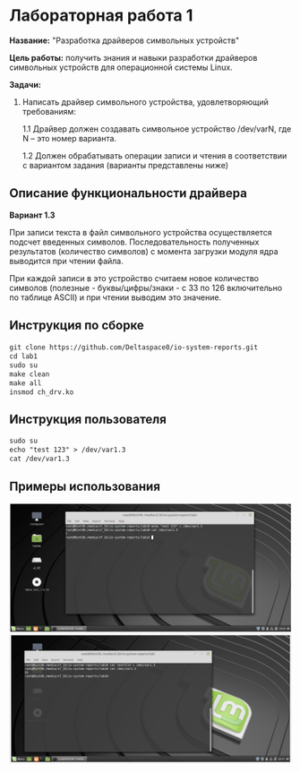 # Лабораторная работа 1

**Название:** "Разработка драйверов символьных устройств"

**Цель работы:** получить знания и навыки разработки драйверов символьных устройств для операционной системы Linux.

**Задачи:**

1. Написать драйвер символьного устройства, удовлетворяющий 
требованиям:

	1.1 Драйвер должен создавать символьное устройство /dev/varN, где N – это номер варианта.

	1.2 Должен обрабатывать операции записи и чтения в соответствии с вариантом задания (варианты представлены ниже)



## Описание функциональности драйвера

**Вариант 1.3**

При записи текста в файл символьного устройства  осуществляется подсчет введенных символов. Последовательность полученных результатов (количество символов) с момента загрузки модуля ядра выводится при чтении файла.

При каждой записи в это устройство cчитаем новое количество символов (полезные - буквы/цифры/знаки - с 33 по 126 включительно по таблице ASCII) и при чтении выводим это значение.

## Инструкция по сборке

```
git clone https://github.com/Deltaspace0/io-system-reports.git
cd lab1
sudo su
make clean
make all
insmod ch_drv.ko
```

## Инструкция пользователя

```
sudo su
echo "test 123" > /dev/var1.3
cat /dev/var1.3
```

## Примеры использования

![example.png](images/example.png)
![example2.png](images/example2.png)